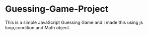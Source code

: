 # Guessing-Game-Project
This is  a simple JavaScript Guessing Game and i made this using  js loop,condition and Math object.
